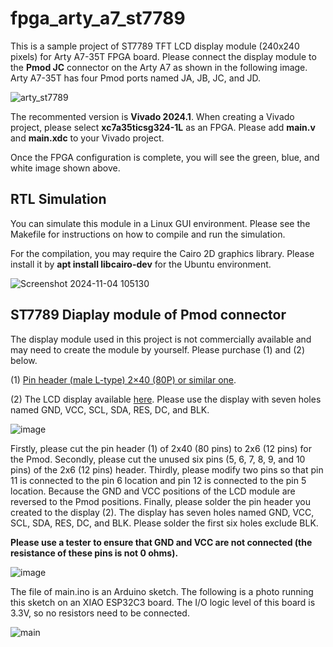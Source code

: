 # fpga_arty_a7_st7789

This is a sample project of ST7789 TFT LCD display module (240x240 pixels) for Arty A7-35T FPGA board. 
Please connect the display module to the **Pmod JC** connector on the Arty A7 as shown in the following image.
Arty A7-35T has four Pmod ports named JA, JB, JC, and JD.

![arty_st7789](https://github.com/user-attachments/assets/3a54b025-9869-4ea1-940a-8fc95e305e4c)

The recommented version is **Vivado 2024.1**. 
When creating a Vivado project, please select **xc7a35ticsg324-1L** as an FPGA. 
Please add **main.v** and **main.xdc** to your Vivado project. 

Once the FPGA configuration is complete, you will see the green, blue, and white image shown above.

## RTL Simulation

You can simulate this module in a Linux GUI environment.
Please see the Makefile for instructions on how to compile and run the simulation.

For the compilation, you may require the Cairo 2D graphics library.
Please install it by **apt install libcairo-dev** for the Ubuntu environment.

![Screenshot 2024-11-04 105130](https://github.com/user-attachments/assets/0a0e261f-817b-4a9a-9a51-19ba3de40040)


## ST7789 Diaplay module of Pmod connector

The display module used in this project is not commercially available and may need to create the module by yourself. 
Please purchase (1) and (2) below.

(1) [Pin header (male L-type) 2×40 (80P) or similar one](https://akizukidenshi.com/catalog/g/g100148/).

(2) The LCD display available [here](https://www.amazon.co.jp/s?k=st7789+240x240+tft).
Please use the display with seven holes named GND, VCC, SCL, SDA, RES, DC, and BLK. 

![image](https://github.com/user-attachments/assets/005c1d02-e99e-40f3-ad2d-eb1535585c2b)

Firstly, please cut the pin header (1) of 2x40 (80 pins) to 2x6 (12 pins) for the Pmod. 
Secondly, please cut the unused six pins (5, 6, 7, 8, 9, and 10 pins) of the 2x6 (12 pins) header. 
Thirdly, please modify two pins so that pin 11 is connected to the pin 6 location and pin 12 is connected to the pin 5 location. 
Because the GND and VCC positions of the LCD module are reversed to the Pmod positions.
Finally, please solder the pin header you created to the display (2).
The display has seven holes named GND, VCC, SCL, SDA, RES, DC, and BLK. Please solder the first six holes exclude BLK. 

**Please use a tester to ensure that GND and VCC are not connected (the resistance of these pins is not 0 ohms).**

![image](https://github.com/user-attachments/assets/3c481cfa-6eb2-4fd7-bd67-6d717e461a35)


The file of main.ino is an Arduino sketch. 
The following is a photo running this sketch on an XIAO ESP32C3 board.
The I/O logic level of this board is 3.3V, so no resistors need to be connected.

![main](https://github.com/user-attachments/assets/013c5f13-6268-46b7-83e9-10a17982e1b8)

